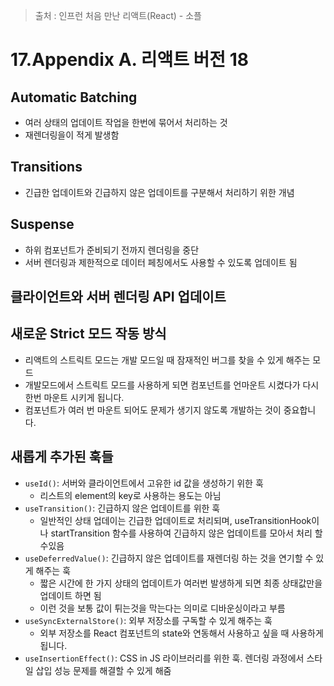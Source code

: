 > 출처 :  인프런 처음 만난 리액트(React) - 소플

# 17.Appendix A. 리액트 버전 18
## Automatic Batching
- 여러 상태의 업데이트 작업을 한번에 묶어서 처리하는 것
- 재렌더링을이 적게 발생함

## Transitions
- 긴급한 업데이트와 긴급하지 않은 업데이트를 구분해서 처리하기 위한 개념

## Suspense
- 하위 컴포넌트가 준비되기 전까지 렌더링을 중단
- 서버 렌더링과 제한적으로 데이터 페칭에서도 사용할 수 있도록 업데이트 됨

## 클라이언트와 서버 렌더링 API 업데이트

## 새로운 Strict 모드 작동 방식
- 리액트의 스트릭트 모드는 개발 모드일 때 잠재적인 버그를 찾을 수 있게 해주는 모드
- 개발모드에서 스트릭트 모드를 사용하게 되면 컴포넌트를 언마운트 시켰다가 다시 한번 마운트 시키게 됩니다.
- 컴포넌트가 여러 번 마운트 되어도 문제가 생기지 않도록 개발하는 것이 중요합니다.

## 새롭게 추가된 훅들
- `useId()`: 서버와 클라이언트에서 고유한 id 값을 생성하기 위한 훅
  * 리스트의 element의 key로 사용하는 용도는 아님
- `useTransition()`: 긴급하지 않은 업데이트를 위한 훅
  * 일반적인 상태 업데이는 긴급한 업데이트로 처리되며, useTransitionHook이나 startTransition 함수를 사용하여 긴급하지 않은 업데이트를 모아서 처리 할수있음
- `useDeferredValue()`: 긴급하지 않은 업데이트를 재렌더링 하는 것을 연기할 수 있게 해주는 훅
  * 짧은 시간에 한 가지 상태의 업데이트가 여러번 발생하게 되면 최종 상태값만을 업데이트 하면 됨
  * 이런 것을 보통 값이 튀는것을 막는다는 의미로 디바운싱이라고 부름
- `useSyncExternalStore()`: 외부 저장소를 구독할 수 있게 해주는 훅
  * 외부 저장소를 React 컴포넌트의 state와 연동해서 사용하고 싶을 때 사용하게 됩니다.
- `useInsertionEffect()`: CSS in JS 라이브러리를 위한 훅. 렌더링 과정에서 스타일 삽입 성능 문제를 해결할 수 있게 해줌
